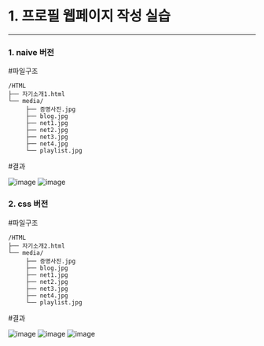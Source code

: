 # 1. 프로필 웹페이지 작성 실습

---

### 1. naive 버전

#파일구조

```plain text
/HTML
├── 자기소개1.html
└── media/
     ├── 증명사진.jpg
     ├── blog.jpg
     ├── net1.jpg
     ├── net2.jpg
     ├── net3.jpg
     ├── net4.jpg
     └── playlist.jpg
```

#결과

![image](https://github.com/user-attachments/assets/b553a1ba-7cfc-42f4-b056-074ae7628622)
![image](https://github.com/user-attachments/assets/ae4398c5-4948-42f1-97f1-033c614fb13a)

### 2. css 버전

#파일구조

```plain text
/HTML
├── 자기소개2.html
└── media/
     ├── 증명사진.jpg
     ├── blog.jpg
     ├── net1.jpg
     ├── net2.jpg
     ├── net3.jpg
     ├── net4.jpg
     └── playlist.jpg
```

#결과

![image](https://github.com/user-attachments/assets/7b99daaf-966b-442e-9eb7-9228ae338676)
![image](https://github.com/user-attachments/assets/9246ad30-33b8-4235-bab6-f3528972efaa)
![image](https://github.com/user-attachments/assets/7d3c10cd-016c-437a-a588-fbc5e0ad7331)



#
